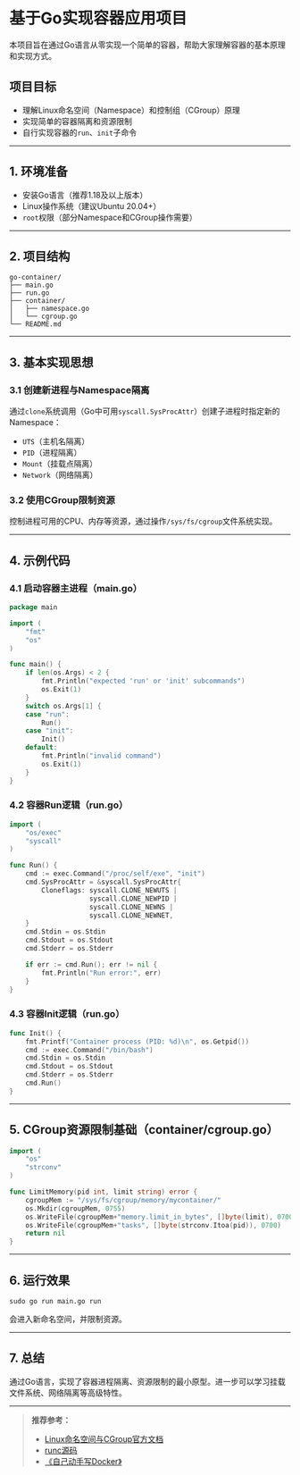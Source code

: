 # 基于Go实现容器应用项目

本项目旨在通过Go语言从零实现一个简单的容器，帮助大家理解容器的基本原理和实现方式。

## 项目目标

- 理解Linux命名空间（Namespace）和控制组（CGroup）原理
- 实现简单的容器隔离和资源限制
- 自行实现容器的`run`、`init`子命令

---

## 1. 环境准备

- 安装Go语言（推荐1.18及以上版本）
- Linux操作系统（建议Ubuntu 20.04+）
- `root`权限（部分Namespace和CGroup操作需要）

---

## 2. 项目结构

```
go-container/
├── main.go
├── run.go
├── container/
│   ├── namespace.go
│   └── cgroup.go
└── README.md
```

---

## 3. 基本实现思想

### 3.1 创建新进程与Namespace隔离

通过`clone`系统调用（Go中可用`syscall.SysProcAttr`）创建子进程时指定新的Namespace：  
- `UTS`（主机名隔离）
- `PID`（进程隔离）
- `Mount`（挂载点隔离）
- `Network`（网络隔离）

### 3.2 使用CGroup限制资源

控制进程可用的CPU、内存等资源，通过操作`/sys/fs/cgroup`文件系统实现。

---

## 4. 示例代码

### 4.1 启动容器主进程（main.go）

```go
package main

import (
    "fmt"
    "os"
)

func main() {
    if len(os.Args) < 2 {
        fmt.Println("expected 'run' or 'init' subcommands")
        os.Exit(1)
    }
    switch os.Args[1] {
    case "run":
        Run()
    case "init":
        Init()
    default:
        fmt.Println("invalid command")
        os.Exit(1)
    }
}
```

### 4.2 容器Run逻辑（run.go）

```go
import (
    "os/exec"
    "syscall"
)

func Run() {
    cmd := exec.Command("/proc/self/exe", "init")
    cmd.SysProcAttr = &syscall.SysProcAttr{
        Cloneflags: syscall.CLONE_NEWUTS |
                    syscall.CLONE_NEWPID |
                    syscall.CLONE_NEWNS |
                    syscall.CLONE_NEWNET,
    }
    cmd.Stdin = os.Stdin
    cmd.Stdout = os.Stdout
    cmd.Stderr = os.Stderr

    if err := cmd.Run(); err != nil {
        fmt.Println("Run error:", err)
    }
}
```

### 4.3 容器Init逻辑（run.go）

```go
func Init() {
    fmt.Printf("Container process (PID: %d)\n", os.Getpid())
    cmd := exec.Command("/bin/bash")
    cmd.Stdin = os.Stdin
    cmd.Stdout = os.Stdout
    cmd.Stderr = os.Stderr
    cmd.Run()
}
```

---

## 5. CGroup资源限制基础（container/cgroup.go）

```go
import (
    "os"
    "strconv"
)

func LimitMemory(pid int, limit string) error {
    cgroupMem := "/sys/fs/cgroup/memory/mycontainer/"
    os.Mkdir(cgroupMem, 0755)
    os.WriteFile(cgroupMem+"memory.limit_in_bytes", []byte(limit), 0700)
    os.WriteFile(cgroupMem+"tasks", []byte(strconv.Itoa(pid)), 0700)
    return nil
}
```

---

## 6. 运行效果

```
sudo go run main.go run
```

会进入新命名空间，并限制资源。

---

## 7. 总结

通过Go语言，实现了容器进程隔离、资源限制的最小原型。进一步可以学习挂载文件系统、网络隔离等高级特性。

---

> **推荐参考：**
> - [Linux命名空间与CGroup官方文档](https://man7.org/linux/man-pages/man7/namespaces.7.html)
> - [runc源码](https://github.com/opencontainers/runc)
> - [《自己动手写Docker》](https://github.com/yeasy/docker_practice/tree/master/init/container)
